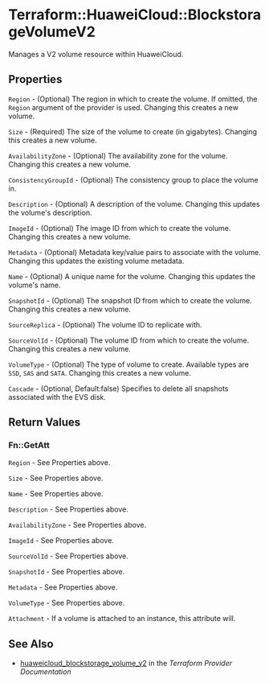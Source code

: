 # Terraform::HuaweiCloud::BlockstorageVolumeV2

Manages a V2 volume resource within HuaweiCloud.

## Properties

`Region` - (Optional) The region in which to create the volume. If
omitted, the `Region` argument of the provider is used. Changing this
creates a new volume.

`Size` - (Required) The size of the volume to create (in gigabytes). Changing
this creates a new volume.

`AvailabilityZone` - (Optional) The availability zone for the volume.
Changing this creates a new volume.

`ConsistencyGroupId` - (Optional) The consistency group to place the volume
in.

`Description` - (Optional) A description of the volume. Changing this updates
the volume's description.

`ImageId` - (Optional) The image ID from which to create the volume.
Changing this creates a new volume.

`Metadata` - (Optional) Metadata key/value pairs to associate with the volume.
Changing this updates the existing volume metadata.

`Name` - (Optional) A unique name for the volume. Changing this updates the
volume's name.

`SnapshotId` - (Optional) The snapshot ID from which to create the volume.
Changing this creates a new volume.

`SourceReplica` - (Optional) The volume ID to replicate with.

`SourceVolId` - (Optional) The volume ID from which to create the volume.
Changing this creates a new volume.

`VolumeType` - (Optional) The type of volume to create. Available types are
`SSD`, `SAS` and `SATA`. Changing this creates a new volume.

`Cascade` - (Optional, Default:false) Specifies to delete all snapshots associated with the EVS disk.


## Return Values

### Fn::GetAtt

`Region` - See Properties above.

`Size` - See Properties above.

`Name` - See Properties above.

`Description` - See Properties above.

`AvailabilityZone` - See Properties above.

`ImageId` - See Properties above.

`SourceVolId` - See Properties above.

`SnapshotId` - See Properties above.

`Metadata` - See Properties above.

`VolumeType` - See Properties above.

`Attachment` - If a volume is attached to an instance, this attribute will.

## See Also

* [huaweicloud_blockstorage_volume_v2](https://www.terraform.io/docs/providers/huaweicloud/r/blockstorage_volume_v2.html) in the _Terraform Provider Documentation_